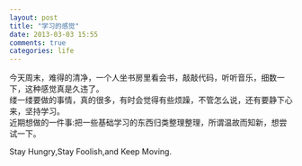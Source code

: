 ```yaml
---
layout: post
title: "学习的感觉"
date: 2013-03-03 15:55
comments: true
categories: life
---
```

今天周末，难得的清净，一个人坐书房里看会书，敲敲代码，听听音乐，细数一下，这种感觉真是久违了。  
缕一缕要做的事情，真的很多，有时会觉得有些烦躁，不管怎么说，还有要静下心来，坚持学习。  
近期想做的一件事:把一些基础学习的东西归类整理整理，所谓温故而知新，想尝试一下。  

Stay Hungry,Stay Foolish,and Keep Moving.
